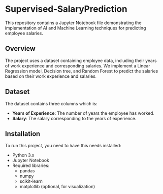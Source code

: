 # Supervised-SalaryPrediction

This repository contains a Jupyter Notebook file demonstrating the implementation of AI and Machine Learning techniques for predicting employee salaries. 

## Overview

The project uses a dataset containing employee data, including their years of work experience and corresponding salaries. We implement a Linear Regression model, Decision tree, and Random Forest to predict the salaries based on their work experience and salaries.

## Dataset

The dataset contains three columns which is:
- **Years of Experience**: The number of years the employee has worked.
- **Salary**: The salary corresponding to the years of experience.

## Installation

To run this project, you need to have this needs installed:
- Python 3.x
- Jupyter Notebook
- Required libraries: 
  - pandas
  - numpy
  - scikit-learn
  - matplotlib (optional, for visualization)

